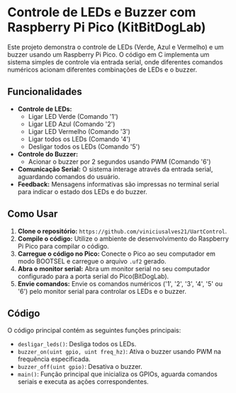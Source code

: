 # Controle de LEDs e Buzzer com Raspberry Pi Pico (KitBitDogLab)

Este projeto demonstra o controle de LEDs (Verde, Azul e Vermelho) e um buzzer usando um Raspberry Pi Pico. O código em C implementa um sistema simples de controle via entrada serial, onde diferentes comandos numéricos acionam diferentes combinações de LEDs e o buzzer.

## Funcionalidades

*   **Controle de LEDs:**
    *   Ligar LED Verde (Comando '1')
    *   Ligar LED Azul (Comando '2')
    *   Ligar LED Vermelho (Comando '3')
    *   Ligar todos os LEDs (Comando '4')
    *   Desligar todos os LEDs (Comando '5')
*   **Controle do Buzzer:**
    *   Acionar o buzzer por 2 segundos usando PWM (Comando '6')
*   **Comunicação Serial:** O sistema interage através da entrada serial, aguardando comandos do usuário.
*   **Feedback:** Mensagens informativas são impressas no terminal serial para indicar o estado dos LEDs e do buzzer.

## Como Usar

1.  **Clone o repositório:** `https://github.com/viniciusalves21/UartControl`.
2.  **Compile o código:** Utilize o ambiente de desenvolvimento do Raspberry Pi Pico para compilar o código.
3.  **Carregue o código no Pico:** Conecte o Pico ao seu computador em modo BOOTSEL e carregue o arquivo `.uf2` gerado.
4.  **Abra o monitor serial:** Abra um monitor serial no seu computador configurado para a porta serial do Pico(BitDogLab).
5.  **Envie comandos:** Envie os comandos numéricos ('1', '2', '3', '4', '5' ou '6') pelo monitor serial para controlar os LEDs e o buzzer.

## Código

O código principal contém as seguintes funções principais:

*   `desligar_leds()`: Desliga todos os LEDs.
*   `buzzer_on(uint gpio, uint freq_hz)`: Ativa o buzzer usando PWM na frequência especificada.
*   `buzzer_off(uint gpio)`: Desativa o buzzer.
*   `main()`: Função principal que inicializa os GPIOs, aguarda comandos seriais e executa as ações correspondentes.

